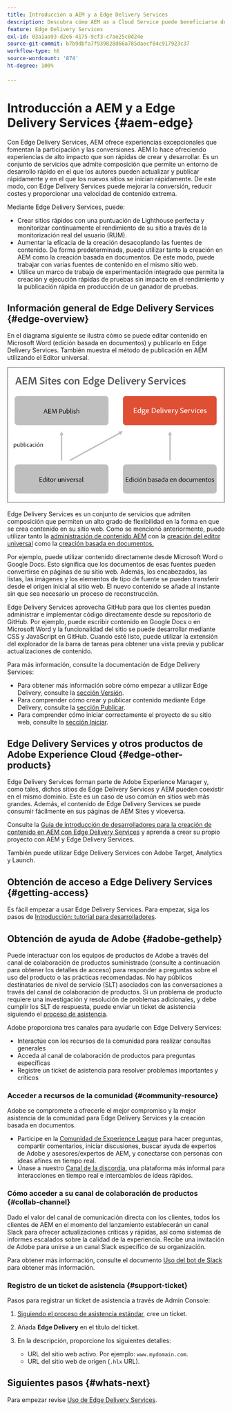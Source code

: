 ```yaml
---
title: Introducción a AEM y a Edge Delivery Services
description: Descubra cómo AEM as a Cloud Service puede beneficiarse del rendimiento y las puntuaciones perfectas de Lighthouse que ofrecen los Edge Delivery Services.
feature: Edge Delivery Services
exl-id: 03a1aa93-d2e6-4175-9cf3-c7ae25c0d24e
source-git-commit: b7b9dbfa7f939828d66a785daecf84c917923c37
workflow-type: ht
source-wordcount: '874'
ht-degree: 100%

---
```



# Introducción a AEM y a Edge Delivery Services {#aem-edge}

Con Edge Delivery Services, AEM ofrece experiencias excepcionales que fomentan la participación y las conversiones. AEM lo hace ofreciendo experiencias de alto impacto que son rápidas de crear y desarrollar. Es un conjunto de servicios que admite composición que permite un entorno de desarrollo rápido en el que los autores pueden actualizar y publicar rápidamente y en el que los nuevos sitios se inician rápidamente. De este modo, con Edge Delivery Services puede mejorar la conversión, reducir costes y proporcionar una velocidad de contenido extrema.

Mediante Edge Delivery Services, puede:

* Crear sitios rápidos con una puntuación de Lighthouse perfecta y monitorizar continuamente el rendimiento de su sitio a través de la monitorización real del usuario (RUM).
* Aumentar la eficacia de la creación desacoplando las fuentes de contenido. De forma predeterminada, puede utilizar tanto la creación en AEM como la creación basada en documentos. De este modo, puede trabajar con varias fuentes de contenido en el mismo sitio web.
* Utilice un marco de trabajo de experimentación integrado que permita la creación y ejecución rápidas de pruebas sin impacto en el rendimiento y la publicación rápida en producción de un ganador de pruebas.

## Información general de Edge Delivery Services {#edge-overview}

En el diagrama siguiente se ilustra cómo se puede editar contenido en Microsoft Word (edición basada en documentos) y publicarlo en Edge Delivery Services. También muestra el método de publicación en AEM utilizando el Editor universal.

![Arquitectura de Edge Delivery](assets/AEM-with-EDS-publishing-simple2.png)

Edge Delivery Services es un conjunto de servicios que admiten composición que permiten un alto grado de flexibilidad en la forma en que se crea contenido en su sitio web. Como se mencionó anteriormente, puede utilizar tanto la [administración de contenido AEM](https://experienceleague.adobe.com/docs/experience-manager-cloud-service/content/sites/authoring/getting-started/concepts.html?lang=es) con la [creación del editor universal](/help/implementing/universal-editor/introduction.md) como la [creación basada en documentos.](https://www.aem.live/docs/authoring)

Por ejemplo, puede utilizar contenido directamente desde Microsoft Word o Google Docs. Esto significa que los documentos de esas fuentes pueden convertirse en páginas de su sitio web. Además, los encabezados, las listas, las imágenes y los elementos de tipo de fuente se pueden transferir desde el origen inicial al sitio web. El nuevo contenido se añade al instante sin que sea necesario un proceso de reconstrucción.

Edge Delivery Services aprovecha GitHub para que los clientes puedan administrar e implementar código directamente desde su repositorio de GitHub. Por ejemplo, puede escribir contenido en Google Docs o en Microsoft Word y la funcionalidad del sitio se puede desarrollar mediante CSS y JavaScript en GitHub. Cuando esté listo, puede utilizar la extensión del explorador de la barra de tareas para obtener una vista previa y publicar actualizaciones de contenido.

Para más información, consulte la documentación de Edge Delivery Services:

* Para obtener más información sobre cómo empezar a utilizar Edge Delivery, consulte la [sección Versión](https://www.aem.live/docs/#build).
* Para comprender cómo crear y publicar contenido mediante Edge Delivery, consulte la [sección Publicar](https://www.aem.live/docs/authoring).
* Para comprender cómo iniciar correctamente el proyecto de su sitio web, consulte la [sección Iniciar](https://www.aem.live/docs/#launch).

## Edge Delivery Services y otros productos de Adobe Experience Cloud {#edge-other-products}

Edge Delivery Services forman parte de Adobe Experience Manager y, como tales, dichos sitios de Edge Delivery Services y AEM pueden coexistir en el mismo dominio. Este es un caso de uso común en sitios web más grandes. Además, el contenido de Edge Delivery Services se puede consumir fácilmente en sus páginas de AEM Sites y viceversa.

Consulte la [Guía de introducción de desarrolladores para la creación de contenido en AEM con Edge Delivery Services](/help/edge/edge-dev-getting-started.md) y aprenda a crear su propio proyecto con AEM y Edge Delivery Services.

También puede utilizar Edge Delivery Services con Adobe Target, Analytics y Launch.

## Obtención de acceso a Edge Delivery Services {#getting-access}

Es fácil empezar a usar Edge Delivery Services. Para empezar, siga los pasos de [Introducción: tutorial para desarrolladores](https://www.aem.live/developer/tutorial).

## Obtención de ayuda de Adobe {#adobe-gethelp}

Puede interactuar con los equipos de productos de Adobe a través del canal de colaboración de productos suministrado (consulte a continuación para obtener los detalles de acceso) para responder a preguntas sobre el uso del producto o las prácticas recomendadas. No hay públicos destinatarios de nivel de servicio (SLT) asociados con las conversaciones a través del canal de colaboración de productos. Si un problema de producto requiere una investigación y resolución de problemas adicionales, y debe cumplir los SLT de respuesta, puede enviar un ticket de asistencia siguiendo el [proceso de asistencia](https://experienceleague.adobe.com/?support-tab=home#support).

Adobe proporciona tres canales para ayudarle con Edge Delivery Services:

* Interactúe con los recursos de la comunidad para realizar consultas generales
* Acceda al canal de colaboración de productos para preguntas específicas
* Registre un ticket de asistencia para resolver problemas importantes y críticos

### Acceder a recursos de la comunidad {#community-resource}

Adobe se compromete a ofrecerle el mejor compromiso y la mejor asistencia de la comunidad para Edge Delivery Services y la creación basada en documentos. 

* Participe en la [Comunidad de Experience League](https://adobe.ly/3Q6kTKl) para hacer preguntas, compartir comentarios, iniciar discusiones, buscar ayuda de expertos de Adobe y asesores/expertos de AEM, y conectarse con personas con ideas afines en tiempo real. 
* Únase a nuestro [Canal de la discordia](https://discord.gg/aem-live), una plataforma más informal para interacciones en tiempo real e intercambios de ideas rápidos.

### Cómo acceder a su canal de colaboración de productos {#collab-channel}

Dado el valor del canal de comunicación directa con los clientes, todos los clientes de AEM en el momento del lanzamiento establecerán un canal Slack para ofrecer actualizaciones críticas y rápidas, así como sistemas de informes escalados sobre la calidad de la experiencia. Recibe una invitación de Adobe para unirse a un canal Slack específico de su organización.

Para obtener más información, consulte el documento [Uso del bot de Slack](https://www.aem.live/docs/slack) para obtener más información.

### Registro de un ticket de asistencia {#support-ticket}

Pasos para registrar un ticket de asistencia a través de Admin Console:

1. [Siguiendo el proceso de asistencia estándar,](https://experienceleague.adobe.com/?support-tab=home#support) cree un ticket.
1. Añada **Edge Delivery** en el título del ticket.
1. En la descripción, proporcione los siguientes detalles:

   * URL del sitio web activo. Por ejemplo: `www.mydomain.com`.
   * URL del sitio web de origen (`.hlx` URL).

## Siguientes pasos {#whats-next}

Para empezar revise [Uso de Edge Delivery Services](/help/edge/using.md).
